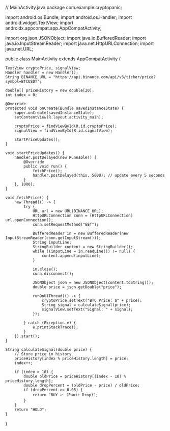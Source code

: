 // MainActivity.java
package com.example.cryptopanic;

import android.os.Bundle;
import android.os.Handler;
import android.widget.TextView;
import androidx.appcompat.app.AppCompatActivity;

import org.json.JSONObject;
import java.io.BufferedReader;
import java.io.InputStreamReader;
import java.net.HttpURLConnection;
import java.net.URL;

public class MainActivity extends AppCompatActivity {

    TextView cryptoPrice, signalView;
    Handler handler = new Handler();
    String BINANCE_URL = "https://api.binance.com/api/v3/ticker/price?symbol=BTCUSDT";

    double[] priceHistory = new double[20];
    int index = 0;

    @Override
    protected void onCreate(Bundle savedInstanceState) {
        super.onCreate(savedInstanceState);
        setContentView(R.layout.activity_main);

        cryptoPrice = findViewById(R.id.cryptoPrice);
        signalView = findViewById(R.id.signalView);

        startPriceUpdates();
    }

    void startPriceUpdates() {
        handler.postDelayed(new Runnable() {
            @Override
            public void run() {
                fetchPrice();
                handler.postDelayed(this, 5000); // update every 5 seconds
            }
        }, 1000);
    }

    void fetchPrice() {
        new Thread(() -> {
            try {
                URL url = new URL(BINANCE_URL);
                HttpURLConnection conn = (HttpURLConnection) url.openConnection();
                conn.setRequestMethod("GET");

                BufferedReader in = new BufferedReader(new InputStreamReader(conn.getInputStream()));
                String inputLine;
                StringBuilder content = new StringBuilder();
                while ((inputLine = in.readLine()) != null) {
                    content.append(inputLine);
                }

                in.close();
                conn.disconnect();

                JSONObject json = new JSONObject(content.toString());
                double price = json.getDouble("price");

                runOnUiThread(() -> {
                    cryptoPrice.setText("BTC Price: $" + price);
                    String signal = calculateSignal(price);
                    signalView.setText("Signal: " + signal);
                });

            } catch (Exception e) {
                e.printStackTrace();
            }
        }).start();
    }

    String calculateSignal(double price) {
        // Store price in history
        priceHistory[index % priceHistory.length] = price;
        index++;

        if (index > 10) {
            double oldPrice = priceHistory[(index - 10) % priceHistory.length];
            double dropPercent = (oldPrice - price) / oldPrice;
            if (dropPercent >= 0.05) {
                return "BUY 📈 (Panic Drop)";
            }
        }
        return "HOLD";
    }
}